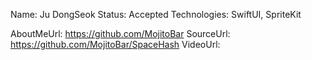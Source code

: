 Name: Ju DongSeok
Status: Accepted
Technologies: SwiftUI, SpriteKit

AboutMeUrl: https://github.com/MojitoBar
SourceUrl: https://github.com/MojitoBar/SpaceHash
VideoUrl: 

<!---
EXAMPLE
Name: John Appleseed
Status: Submitted <or> Winner <or> Distinguished <or> Rejected
Technologies: SwiftUI, RealityKit, CoreGraphic

AboutMeUrl: https://linkedin.com/in/johnappleseed
SourceUrl: https://github.com/johnappleseed/wwdc2025
VideoUrl: https://youtu.be/ABCDE123456
-->
